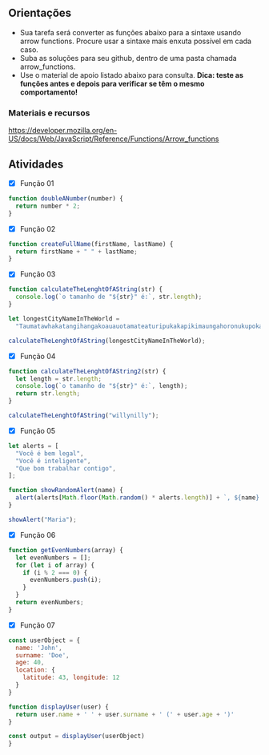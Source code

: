 ## Orientações

- Sua tarefa será converter as funções abaixo para a sintaxe usando arrow functions. Procure usar a sintaxe mais enxuta possível em cada caso.
- Suba as soluções para seu github, dentro de uma pasta chamada arrow_functions.
- Use o material de apoio listado abaixo para consulta.
  **Dica: teste as funções antes e depois para verificar se têm o mesmo comportamento!**

### Materiais e recursos

https://developer.mozilla.org/en-US/docs/Web/JavaScript/Reference/Functions/Arrow_functions

## Atividades

- [x] Função 01

```js
function doubleANumber(number) {
  return number * 2;
}
```

- [x] Função 02

```js
function createFullName(firstName, lastName) {
  return firstName + " " + lastName;
}
```

- [x] Função 03

```js
function calculateTheLenghtOfAString(str) {
  console.log(`o tamanho de "${str}" é:`, str.length);
}

let longestCityNameInTheWorld =
  "Taumatawhakatangihangakoauauotamateaturipukakapikimaungahoronukupokaiwhenuakitanatahu";

calculateTheLenghtOfAString(longestCityNameInTheWorld);
```

- [x] Função 04

```js
function calculateTheLenghtOfAString2(str) {
  let length = str.length;
  console.log(`o tamanho de "${str}" é:`, length);
  return str.length;
}

calculateTheLenghtOfAString("willynilly");
```

- [x] Função 05

```js
let alerts = [
  "Você é bem legal",
  "Você é inteligente",
  "Que bom trabalhar contigo",
];

function showRandomAlert(name) {
  alert(alerts[Math.floor(Math.random() * alerts.length)] + `, ${name}!`);
}

showAlert("Maria");
```

- [x] Função 06

```js
function getEvenNumbers(array) {
  let evenNumbers = [];
  for (let i of array) {
    if (i % 2 === 0) {
      evenNumbers.push(i);
    }
  }
  return evenNumbers;
}
```

- [x] Função 07

```js
const userObject = {
  name: 'John',
  surname: 'Doe',
  age: 40,
  location: {
    latitude: 43, longitude: 12
  }
}

function displayUser(user) {
  return user.name + ' ' + user.surname + ' (' + user.age + ')'
}

const output = displayUser(userObject)
}
```
